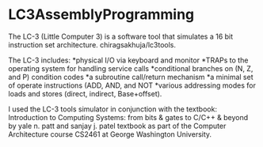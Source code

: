 # LC3AssemblyProgramming

The LC-3 (Little Computer 3) is a software tool that simulates a 16 bit instruction set architecture. chiragsakhuja/lc3tools.


The LC-3 includes: 
*physical I/O via keyboard and monitor
*TRAPs to the operating system for handling service calls
*conditional branches on (N, Z, and P) condition codes
*a subroutine call/return mechanism
*a minimal set of operate instructions (ADD, AND, and NOT
*various addressing modes for loads and stores (direct, indirect, Base+offset).

I used the LC-3 tools simulator in conjunction with the textbook: Introduction to Computing Systems: from bits & gates to C/C++ & beyond by yale n. patt and sanjay j. patel textbook as part of the Computer Architecture course CS2461 at George Washington University.

 
